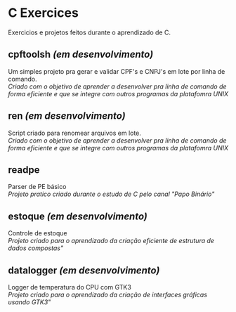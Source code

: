 # C Exercices
Exercicios e projetos feitos durante o aprendizado de C.
## cpftoolsh _(em desenvolvimento)_
Um simples projeto pra gerar e validar CPF's e CNPJ's em lote por linha de comando.\
_Criado com o objetivo de aprender a desenvolver pra linha de comando de forma eficiente e que se integre com outros programas da platafomra UNIX_
## ren _(em desenvolvimento)_
Script criado para renomear arquivos em lote.\
_Criado com o objetivo de aprender a desenvolver pra linha de comando de forma eficiente e que se integre com outros programas da platafomra UNIX_
## readpe
Parser de PE básico\
_Projeto pratico criado durante o estudo de C pelo canal "Papo Binário"_
## estoque _(em desenvolvimento)_
Controle de estoque\
_Projeto criado para o aprendizado da criação eficiente de estrutura de dados compostas"_
## datalogger _(em desenvolvimento)_
Logger de temperatura do CPU com GTK3\
_Projeto criado para o aprendizado da criação de interfaces gráficas usando GTK3"_